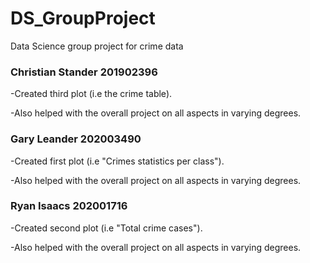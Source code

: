 # DS_GroupProject
Data Science group project for crime data




### Christian Stander 201902396

  -Created third plot (i.e the crime table).
  
  -Also helped with the overall project on all aspects in varying degrees. 
  
  

### Gary Leander 202003490

  -Created first plot (i.e "Crimes statistics per class").
  
  -Also helped with the overall project on all aspects in varying degrees. 
  
  

### Ryan Isaacs 202001716

  -Created second plot (i.e "Total crime cases").
  
  -Also helped with the overall project on all aspects in varying degrees. 


